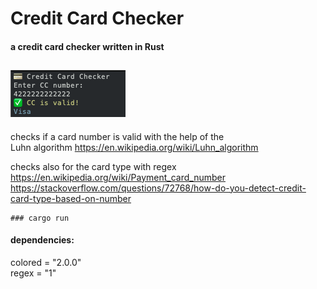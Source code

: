# Credit Card Checker
#### a credit card checker written in Rust  
![alt text](https://github.com/oliverborner/Credit-Card-Checker/blob/main/screenshot.png)
---
checks if a card number is valid with the help of the  
Luhn algorithm https://en.wikipedia.org/wiki/Luhn_algorithm  

checks also for the card type with regex  
https://en.wikipedia.org/wiki/Payment_card_number  
https://stackoverflow.com/questions/72768/how-do-you-detect-credit-card-type-based-on-number  

```
### cargo run  
```

#### dependencies:  
colored = "2.0.0"  
regex = "1"  
